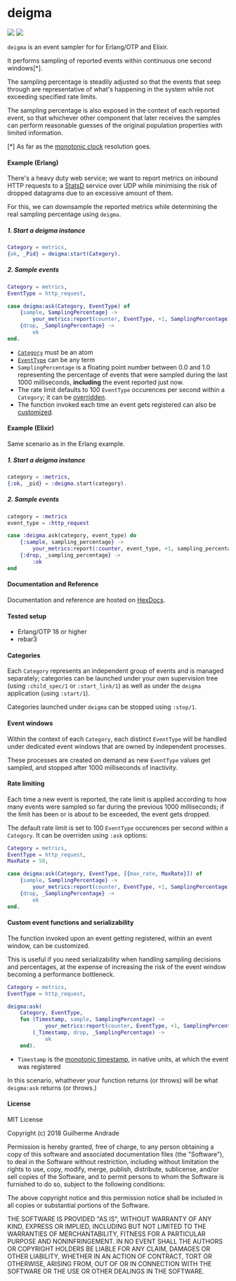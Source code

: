 # deigma

[![](https://img.shields.io/hexpm/v/deigma.svg?style=flat)](https://hex.pm/packages/deigma)
[![](https://travis-ci.org/g-andrade/deigma.png?branch=master)](https://travis-ci.org/g-andrade/deigma)

`deigma` is an event sampler for for Erlang/OTP and Elixir.

It performs sampling of reported events within continuous one second
windows\[\*\].

The sampling percentage is steadily adjusted so that the events that
seep through are representative of what's happening in the system while
not exceeding specified rate limits.

The sampling percentage is also exposed in the context of each reported
event, so that whichever other component that later receives the samples
can perform reasonable guesses of the original population properties
with limited information.

\[\*\] As far as the [monotonic
clock](http://erlang.org/doc/apps/erts/time_correction.html#Erlang_Monotonic_Time)
resolution goes.

#### Example (Erlang)

There's a heavy duty web service; we want to report metrics on inbound
HTTP requests to a [StatsD](https://github.com/etsy/statsd) service over
UDP while minimising the risk of dropped datagrams due to an excessive
amount of them.

For this, we can downsample the reported metrics while determining the
real sampling percentage using `deigma`.

##### 1\. Start a deigma instance

``` erlang
Category = metrics,
{ok, _Pid} = deigma:start(Category).
```

##### 2\. Sample events

``` erlang
Category = metrics,
EventType = http_request,

case deigma:ask(Category, EventType) of
    {sample, SamplingPercentage} ->
        your_metrics:report(counter, EventType, +1, SamplingPercentage);
    {drop, _SamplingPercentage} ->
        ok
end.
```

  - [`Category`](#categories) must be an atom
  - [`EventType`](#event-windows) can be any term
  - `SamplingPercentage` is a floating point number between 0.0 and 1.0
    representing the percentage of events that were sampled during the
    last 1000 milliseconds, **including** the event reported just now.
  - The rate limit defaults to 100 `EventType` occurences per second
    within a `Category`; it can be [overridden](#rate-limiting).
  - The function invoked each time an event gets registered can also be
    [customized](#custom-event-functions-and-serializability).

#### Example (Elixir)

Same scenario as in the Erlang example.

##### 1\. Start a deigma instance

``` elixir
category = :metrics,
{:ok, _pid} = :deigma.start(category).
```

##### 2\. Sample events

``` elixir
category = :metrics
event_type = :http_request

case :deigma.ask(category, event_type) do
    {:sample, sampling_percentage} ->
        your_metrics:report(:counter, event_type, +1, sampling_percentage)
    {:drop, _sampling_percentage} ->
        :ok
end
```

#### Documentation and Reference

Documentation and reference are hosted on
[HexDocs](https://hexdocs.pm/deigma/).

#### Tested setup

  - Erlang/OTP 18 or higher
  - rebar3

#### Categories

Each `Category` represents an independent group of events and is managed
separately; categories can be launched under your own supervision tree
(using `:child_spec/1` or `:start_link/1`) as well as under the `deigma`
application (using `:start/1`).

Categories launched under `deigma` can be stopped using `:stop/1`.

#### Event windows

Within the context of each `Category`, each distinct `EventType` will be
handled under dedicated event windows that are owned by independent
processes.

These processes are created on demand as new `EventType` values get
sampled, and stopped after 1000 milliseconds of inactivity.

#### Rate limiting

Each time a new event is reported, the rate limit is applied according
to how many events were sampled so far during the previous 1000
milliseconds; if the limit has been or is about to be exceeded, the
event gets dropped.

The default rate limit is set to 100 `EventType` occurences per second
within a `Category`. It can be overriden using `:ask` options:

``` erlang
Category = metrics,
EventType = http_request,
MaxRate = 50,

case deigma:ask(Category, EventType, [{max_rate, MaxRate}]) of
    {sample, SamplingPercentage} ->
        your_metrics:report(counter, EventType, +1, SamplingPercentage);
    {drop, _SamplingPercentage} ->
        ok
end.
```

#### Custom event functions and serializability

The function invoked upon an event getting registered, within an event
window, can be customized.

This is useful if you need serializability when handling sampling
decisions and percentages, at the expense of increasing the risk of the
event window becoming a performance bottleneck.

``` erlang
Category = metrics,
EventType = http_request,

deigma:ask(
    Category, EventType,
    fun (Timestamp, sample, SamplingPercentage) ->
            your_metrics:report(counter, EventType, +1, SamplingPercentage);
        (_Timestamp, drop, _SamplingPercentage) ->
            ok
    end).
```

  - `Timestamp` is the [monotonic
    timestamp](http://erlang.org/doc/man/erlang.html#monotonic_time-0),
    in native units, at which the event was registered

In this scenario, whathever your function returns (or throws) will be
what `deigma:ask` returns (or throws.)

#### License

MIT License

Copyright (c) 2018 Guilherme Andrade

Permission is hereby granted, free of charge, to any person obtaining a
copy of this software and associated documentation files (the
"Software"), to deal in the Software without restriction, including
without limitation the rights to use, copy, modify, merge, publish,
distribute, sublicense, and/or sell copies of the Software, and to
permit persons to whom the Software is furnished to do so, subject to
the following conditions:

The above copyright notice and this permission notice shall be included
in all copies or substantial portions of the Software.

THE SOFTWARE IS PROVIDED "AS IS", WITHOUT WARRANTY OF ANY KIND, EXPRESS
OR IMPLIED, INCLUDING BUT NOT LIMITED TO THE WARRANTIES OF
MERCHANTABILITY, FITNESS FOR A PARTICULAR PURPOSE AND NONINFRINGEMENT.
IN NO EVENT SHALL THE AUTHORS OR COPYRIGHT HOLDERS BE LIABLE FOR ANY
CLAIM, DAMAGES OR OTHER LIABILITY, WHETHER IN AN ACTION OF CONTRACT,
TORT OR OTHERWISE, ARISING FROM, OUT OF OR IN CONNECTION WITH THE
SOFTWARE OR THE USE OR OTHER DEALINGS IN THE
SOFTWARE.

